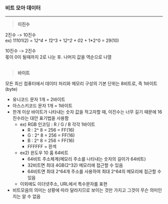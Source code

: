 ### 비트 모아 데이터 
---

>**이진수**

2진수 -> 10진수<br>
ex) 11101(2) = 1*2^4 + 1*2^3 + 1*2^2 + 0*2 + 1*2^0 = 29(10)

10진수 -> 2진수<br>
몫이 0이 될때까지 2로 나눈 후. 나머지 값을 역순으로 나열<br><br>

>**바이트**

모든 최신 컴퓨터에서 데이터 처리와 메모리 구성의 기본 단위는 8비트로, 즉 1바이트(byte)
+ 유니코드 문자 1개 = 2바이트
+ 아스스키코드 문자 1개 = 1바이트
+ 한개 이상 바이트가 나타내는 숫자 값을 적고자할 때, 이진수는 너무 길기 때문에 16진수라는 대안 표기법을 사용함
  + ex) RGB 인코딩 : R / G / B 각각 1바이트 
    + R : 2^ 8 = 256 = FF(16)
    + G : 2^ 8 = 256 = FF(16)
    + B : 2^ 8 = 256 = FF(16)
    + FFFFFF = 흰섹 
  + ex2) 윈도우 10 홈 64비트 
    + 64비트 주소체계(메모리 주소를 나타내는 숫자의 길이가 64비트)
    + 32비트면 최대 4GB(2^32) 메모리에 접근할 수 있음
    + 64비트면 최대 2^64개 주소를 사용하여 최대 2^64의 메모리에 접근할 수 있음 
  + 이외에도 이더넷주소, URL에서 특수문자를 표현 
+ 비트모음의 의미는 상황에 따라 달라지므로 보이는 것만 가지고 그것이 무슨 의미인지는 알 수 없음 
  
